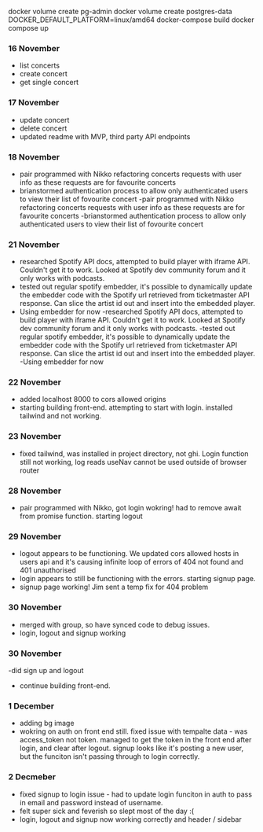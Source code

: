 docker volume create pg-admin
docker volume create postgres-data
DOCKER_DEFAULT_PLATFORM=linux/amd64 docker-compose build
docker compose up

### 16 November

- list concerts
- create concert
- get single concert

### 17 November

- update concert
- delete concert
- updated readme with MVP, third party API endpoints

### 18 November

- pair programmed with Nikko refactoring concerts requests with user info as these requests are for favourite concerts
- brianstormed authentication process to allow only authenticated users to view their list of fovourite concert
  -pair programmed with Nikko refactoring concerts requests with user info as these requests are for favourite concerts
  -brianstormed authentication process to allow only authenticated users to view their list of fovourite concert

### 21 November

- researched Spotify API docs, attempted to build player with iframe API. Couldn't get it to work. Looked at Spotify dev community forum and it only works with podcasts.
- tested out regular spotify embedder, it's possible to dynamically update the embedder code with the Spotify url retrieved from ticketmaster API response. Can slice the artist id out and insert into the embedded player.
- Using embedder for now
  -researched Spotify API docs, attempted to build player with iframe API. Couldn't get it to work. Looked at Spotify dev community forum and it only works with podcasts.
  -tested out regular spotify embedder, it's possible to dynamically update the embedder code with the Spotify url retrieved from ticketmaster API response. Can slice the artist id out and insert into the embedded player.
  -Using embedder for now

### 22 November

- added localhost 8000 to cors allowed origins
- starting building front-end. attempting to start with login. installed tailwind and not working.

### 23 November

- fixed tailwind, was installed in project directory, not ghi. Login function still not working, log reads useNav cannot be used outside of browser router

### 28 November

- pair programmed with Nikko, got login wokring! had to remove await from promise function. starting logout

### 29 November

- logout appears to be functioning. We updated cors allowed hosts in users api and it's causing infinite loop of errors of 404 not found and 401 unauthorised
- login appears to still be functioning with the errors. starting signup page.
- signup page working! Jim sent a temp fix for 404 problem

### 30 November

- merged with group, so have synced code to debug issues.
- login, logout and signup working

### 30 November

-did sign up and logout

- continue building front-end.

### 1 December

- adding bg image
- wokring on auth on front end still. fixed issue with tempalte data - was access_token not token. managed to get the token in the front end after login, and clear after logout. signup looks like it's posting a new user, but the funciton isn't passing through to login correctly.

### 2 Decmeber

- fixed signup to login issue - had to update login funciton in auth to pass in email and password instead of username.
- felt super sick and feverish so slept most of the day :(
- login, logout and signup now working correctly and header / sidebar
